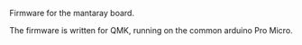 Firmware for the mantaray board.

The firmware is written for QMK, running on the common arduino Pro Micro.
